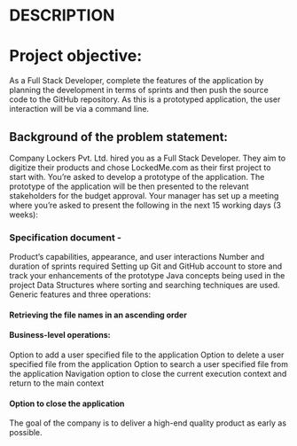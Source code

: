 # DESCRIPTION

# Project objective: 

As a Full Stack Developer, complete the features of the application by planning the development in terms of sprints and then push the source code to the GitHub repository. As this is a prototyped application, the user interaction will be via a command line. 

 

## Background of the problem statement:

Company Lockers Pvt. Ltd. hired you as a Full Stack Developer. They aim to digitize their products and chose LockedMe.com as their first project to start with. You’re asked to develop a prototype of the application. The prototype of the application will be then presented to the relevant stakeholders for the budget approval. Your manager has set up a meeting where you’re asked to present the following in the next 15 working days (3 weeks): 


### Specification document - 
Product’s capabilities, appearance, and user interactions
Number and duration of sprints required 
Setting up Git and GitHub account to store and track your enhancements of the prototype 
Java concepts being used in the project 
Data Structures where sorting and searching techniques are used. 
Generic features and three operations:

#### Retrieving the file names in an ascending order

#### Business-level operations:

 Option to add a user specified file to the application
 Option to delete a user specified file from the application
 Option to search a user specified file from the application
 Navigation option to close the current execution context and return to the main context
#### Option to close the application

 
The goal of the company is to deliver a high-end quality product as early as possible. 
 


 

